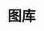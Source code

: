 ---
layout: photoIndex
title: 图库
page-title: gallery
home-title: here are my treasures
description:
---